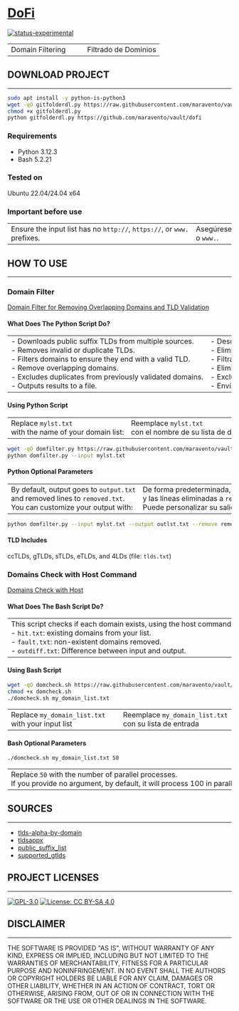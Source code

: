 # [DoFi](https://www.maravento.com)

[![status-experimental](https://img.shields.io/badge/status-experimental-orange.svg)](https://github.com/maravento/vault)

<!-- markdownlint-disable MD033 -->

<table>
  <tr>
    <td style="width: 50%; white-space: nowrap;">
        Domain Filtering
    </td>
    <td style="width: 50%; white-space: nowrap;">
        Filtrado de Dominios
    </td>
  </tr>
</table>

## DOWNLOAD PROJECT

---

```bash
sudo apt install -y python-is-python3
wget -qO gitfolderdl.py https://raw.githubusercontent.com/maravento/vault/master/scripts/python/gitfolderdl.py
chmod +x gitfolderdl.py
python gitfolderdl.py https://github.com/maravento/vault/dofi
```

### Requirements

- Python 3.12.3
- Bash 5.2.21

### Tested on

Ubuntu 22.04/24.04 x64

### Important before use

<table width="100%">
  <tr>
    <td style="width: 50%; white-space: nowrap;">
        Ensure the input list has no <code>http://</code>, <code>https://</code>, or <code>www.</code> prefixes.
    </td>
    <td style="width: 50%; white-space: nowrap;">
        Asegúrese de que la lista de entrada no tenga prefijos <code>http://</code>, <code>https://</code> o <code>www.</code>.
    </td>
  </tr>
</table>

## HOW TO USE

---

### Domain Filter

[Domain Filter for Removing Overlapping Domains and TLD Validation](https://raw.githubusercontent.com/maravento/vault/master/dofi/domfilter.py)

#### What Does The Python Script Do?

<table width="100%">
  <tr>
    <td style="width: 50%; white-space: nowrap;">
        - Downloads public suffix TLDs from multiple sources.<br>
        - Removes invalid or duplicate TLDs.<br>
        - Filters domains to ensure they end with a valid TLD.<br>
        - Remove overlapping domains.<br>
        - Excludes duplicates from previously validated domains.<br>
        - Outputs results to a file.
    </td>
    <td style="width: 50%; white-space: nowrap;">
        - Descarga TLD de sufijo público de varias fuentes.<br>
        - Elimina TLD no válidos o duplicados.<br>
        - Filtra dominios para garantizar que terminen con un TLD válido.<br>
        - Elimina dominios superpuestos.<br>
        - Excluye duplicados de dominios previamente validados.<br>
        - Envía los resultados a un archivo.<br>
    </td>
  </tr>
</table>

#### Using Python Script

<table width="100%">
  <tr>
    <td style="width: 50%; white-space: nowrap;">
        Replace <code>mylst.txt</code> with the name of your domain list:
    </td>
    <td style="width: 50%; white-space: nowrap;">
        Reemplace <code>mylst.txt</code> con el nombre de su lista de dominios:
    </td>
  </tr>
</table>

```bash
wget -qO domfilter.py https://raw.githubusercontent.com/maravento/vault/master/dofi/domfilter.py
python domfilter.py --input mylst.txt
```

#### Python Optional Parameters

<table width="100%">
  <tr>
    <td style="width: 50%; white-space: nowrap;"> 
        By default, output goes to <code>output.txt</code> and removed lines to <code>removed.txt</code>. <br> 
        You can customize your output with: <br>
    </td>
    <td style="width: 50%; white-space: nowrap;"> 
        De forma predeterminada, la salida va a <code>output.txt</code> y las líneas eliminadas a <code>removed.txt</code>. <br>
        Puede personalizar su salida con: <br>
    </td>
  </tr>
</table>

```bash
python domfilter.py --input mylst.txt --output outlst.txt --remove removelst.txt
```

#### TLD Includes

ccTLDs, gTLDs, sTLDs, eTLDs, and 4LDs (file: `tlds.txt`)

### Domains Check with Host Command

[Domains Check with Host](https://raw.githubusercontent.com/maravento/vault/master/dofi/domcheck.sh)

#### What Does The Bash Script Do?

<table width="100%">
  <tr>
    <td style="width: 50%; white-space: nowrap;">
      This script checks if each domain exists, using the host command, and cleans the input list, separating the output as follows:<br>
      - <code>hit.txt</code>: existing domains from your list.<br>
      - <code>fault.txt</code>: non-existent domains removed.<br>
      - <code>outdiff.txt</code>: Difference between input and output.<br>
    </td>
    <td style="width: 50%; white-space: nowrap;">
      Este script verifica si cada dominio existe, con el comando host y limpia la lista de entrada, separando la salida de la siguiente manera:<br>
      - <code>hit.txt</code>: dominios existentes de su lista.<br>
      - <code>fault.txt</code>: dominios inexistentes eliminados.<br>
      - <code>outdiff.txt</code>: diferencia entre entrada y salida.<br>
    </td>
  </tr>
</table>

#### Using Bash Script

```bash
wget -qO domcheck.sh https://raw.githubusercontent.com/maravento/vault/master/dofi/domcheck.sh
chmod +x domcheck.sh
./domcheck.sh my_domain_list.txt
```

<table width="100%">
  <tr>
    <td style="width: 50%; white-space: nowrap;">
        Replace <code>my_domain_list.txt</code> with your input list
    </td>
    <td style="width: 50%; white-space: nowrap;">
        Reemplace <code>my_domain_list.txt</code> con su lista de entrada
    </td>
  </tr>
</table>

#### Bash Optional Parameters

```bash
./domcheck.sh my_domain_list.txt 50
```

<table width="100%">
  <tr>
    <td style="width: 50%; white-space: nowrap;"> 
        Replace <code>50</code> with the number of parallel processes. <br>
        If you provide no argument, by default, it will process 100 in parallel. <br>
    </td>
    <td style="width: 50%; white-space: nowrap;"> 
        Reemplace <code>50</code> con el número de procesos paralelos. <br> 
        Si no proporciona argumento, por defecto, procesará 100 en paralelo. <br>
    </td>
  </tr>
</table>

## SOURCES

---

- [tlds-alpha-by-domain](https://data.iana.org/TLD/tlds-alpha-by-domain.txt)
- [tldsappx](https://github.com/maravento/blackweb/blob/master/bwupdate/lst/tldsappx.txt)
- [public_suffix_list](https://github.com/publicsuffix/list/blob/master/public_suffix_list.dat)
- [supported_gtlds](https://www.whoisxmlapi.com/support/supported_gtlds.php)

## PROJECT LICENSES

---

[![GPL-3.0](https://img.shields.io/badge/License-GPLv3-blue.svg)](https://www.gnu.org/licenses/gpl.txt)
[![License: CC BY-SA 4.0](https://img.shields.io/badge/License-CC_BY--SA_4.0-lightgrey.svg)](https://creativecommons.org/licenses/by-sa/4.0/)

## DISCLAIMER

---

THE SOFTWARE IS PROVIDED "AS IS", WITHOUT WARRANTY OF ANY KIND, EXPRESS OR IMPLIED, INCLUDING BUT NOT LIMITED TO THE WARRANTIES OF MERCHANTABILITY, FITNESS FOR A PARTICULAR PURPOSE AND NONINFRINGEMENT. IN NO EVENT SHALL THE AUTHORS OR COPYRIGHT HOLDERS BE LIABLE FOR ANY CLAIM, DAMAGES OR OTHER LIABILITY, WHETHER IN AN ACTION OF CONTRACT, TORT OR OTHERWISE, ARISING FROM, OUT OF OR IN CONNECTION WITH THE SOFTWARE OR THE USE OR OTHER DEALINGS IN THE SOFTWARE.
